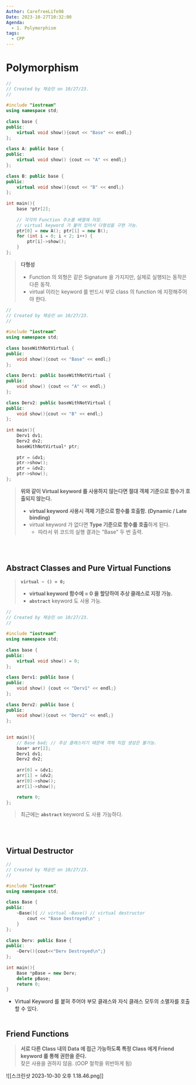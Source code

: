 ```yaml
---
Author: CarefreeLife98
Date: 2023-10-27T10:32:00
Agenda:
  - 1. Polymorphism
tags:
  - CPP
---
```

# Polymorphism 
```c++
//  
// Created by 채승민 on 10/27/23.
//  
  
#include "iostream"  
using namespace std;  
  
class base {  
public:  
    virtual void show(){cout << "Base" << endl;}  
};  
  
class A: public base {  
public:  
    virtual void show() {cout << "A" << endl;}  
};  
  
class B: public base {  
public:  
    virtual void show(){cout << "B" << endl;}  
};  
  
int main(){  
    base *ptr[2];  
    
    // 각각의 Function 주소를 배열에 저장.
    // virtual keyword 가 붙어 있어서 다형성을 구현 가능.
    ptr[0] = new A(); ptr[1] = new B();  
    for (int i = 0; i < 2; i++) {  
        ptr[i]->show();  
    }  
};
```
> **다형성**
> - Function 의 외형은 같은 Signature 을 가지지만, 실제로 실행되는 동작은 다른 동작.
> - virtual 이라는 keyword 를 반드시 부모 class 의 function 에 지정해주어야 한다.

```cpp
//  
// Created by 채승민 on 10/27/23.
//  
  
#include "iostream"  
using namespace std;  
  
class baseWithNotVirtual {  
public:  
    void show(){cout << "Base" << endl;}  
};  
  
class Derv1: public baseWithNotVirtual {  
public:  
    void show() {cout << "A" << endl;}  
};  
  
class Derv2: public baseWithNotVirtual {  
public:  
    void show(){cout << "B" << endl;}  
};  
  
int main(){   
    Derv1 dv1;  
    Derv2 dv2;  
    baseWithNotVirtual* ptr;  
      
    ptr = &dv1;  
    ptr->show();  
    ptr = &dv2;  
    ptr->show();  
};
```
> **위와 같이 Virtual keyword 를 사용하지 않는다면 절대 객체 기준으로 함수가 호출되지 않는다.**
> - **virtual keyword 사용시 객체 기준으로 함수를 호출함. (Dynamic / Late binding)**
> - virtual keyword 가 없다면 **Type 기준으로 함수를 호출**하게 된다.
> 	- 따라서 위 코드의 실행 결과는 "Base" 두 번 출력.

<br><br>
## Abstract Classes and Pure Virtual Functions
> **`virtual ~ () = 0;`**
> - **virtual keyword 함수에 = 0 을 할당하여 추상 클래스로 지정 가능.**
> - **`abstract`** keyword 도 사용 가능.

```cpp
//  
// Created by 채승민 on 10/27/23.
//  
  
#include "iostream"  
using namespace std;  
  
class base {  
public:  
    virtual void show() = 0;  
};  
  
class Derv1: public base {  
public:  
    void show() {cout << "Derv1" << endl;}  
};  
  
class Derv2: public base {  
public:  
    void show(){cout << "Derv2" << endl;}  
};  
  
  
int main(){  
    // Base bad; // 추상 클래스이기 때문에 객체 직접 생성은 불가능.
    base* arr[2];  
    Derv1 dv1;  
    Derv2 dv2;  
  
    arr[0] = &dv1;  
    arr[1] = &dv2;  
    arr[0]->show();  
    arr[1]->show();  

	return 0;
};
```
> 최근에는 **`abstract`** keyword 도 사용 가능하다.

<br><br>
## Virtual Destructor
```cpp
//  
// Created by 채승민 on 10/27/23.
//  

#include "iostream"    
using namespace std;  
  
class Base {  
public:  
    ~Base(){ // virtual ~Base() // virtual destructor  
        cout << "Base Destroyed\n" ;  
    }  
};  
  
class Derv: public Base {  
public:  
    ~Derv(){cout<<"Derv Destroyed\n";}  
};  
  
int main(){  
    Base *pBase = new Derv;  
    delete pBase;  
    return 0;  
}
```
- Virtual Keyword 를 붙혀 주어야 부모 클래스와 자식 클래스 모두의 소멸자를 호출 할 수 있다.
<br><br>
## Friend Functions
> **서로 다른 Class 내의 Data 에 접근 가능하도록 특정 Class 에게 Friend keyword 를 통해 권한을 준다.**
> <br>
> 잦은 사용을 권하지 않음. (OOP 철학을 위반하게 됨)

![[스크린샷 2023-10-30 오후 1.18.46.png]]

